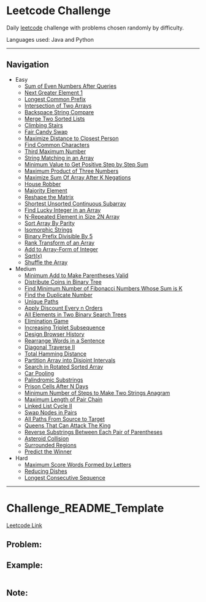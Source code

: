 # Leetcode Challenge

Daily [leetcode](https://leetcode.com/problemset/all/) challenge with problems chosen randomly by difficulty.

Languages used: Java and Python

---

## Navigation

- Easy
    - [Sum of Even Numbers After Queries](Easy/SumOfEvenNumbersAfterQueries)
    - [Next Greater Element 1](Easy/NextGreaterElement1)
    - [Longest Common Prefix](Easy/LongestCommonPrefix)
    - [Intersection of Two Arrays](Easy/IntersectionOfTwoArrays)
    - [Backspace String Compare](Easy/BackspaceStringCompare)
    - [Merge Two Sorted Lists](Easy/MergeTwoSortedLists)
    - [Climbing Stairs](Easy/ClimbingStairs)
    - [Fair Candy Swap](Easy/FairCandySwap)
    - [Maximize Distance to Closest Person](Easy/MaximizeDistanceToClosestPerson)
    - [Find Common Characters](Easy/FindCommonCharacters)
    - [Third Maximum Number](Easy/ThirdMaximumNumber)
    - [String Matching in an Array](Easy/StringMatchingInArray)
    - [Minimum Value to Get Positive Step by Step Sum](Easy/MinValStepSum)
    - [Maximum Product of Three Numbers](Easy/MaxProductofThreeNumbers)
    - [Maximize Sum Of Array After K Negations](Easy/MaximizeSumAfterKNegations)
    - [House Robber](Easy/HouseRobber)
    - [Majority Element](Easy/MajorityElement)
    - [Reshape the Matrix](Easy/ReshapeMatrix)
    - [Shortest Unsorted Continuous Subarray](Easy/ShortedUnsortedContinuousSubarray)
    - [Find Lucky Integer in an Array](Easy/FindLuckyIntegerInArray)
    - [N-Repeated Element in Size 2N Array](Easy/N_RepeatedElementInArray)
    - [Sort Array By Parity](Easy/SortArrayByParity)
    - [Isomorphic Strings](Easy/IsomorphicStrings)
    - [Binary Prefix Divisible By 5](Easy/BinaryPrefixDivBy5)
    - [Rank Transform of an Array](Easy/RankTransformArray)
    - [Add to Array-Form of Integer](Easy/AddToArrayFormInteger)
    - [Sqrt(x)](Easy/SqrtX)
    - [Shuffle the Array](Easy/ShuffleArray)
- Medium
    - [Minimum Add to Make Parentheses Valid](Medium/MinimumAddtoMakeParenthesesValid)
    - [Distribute Coins in Binary Tree](Medium/DistributionCoinsInBinaryTree)
    - [Find Minimum Number of Fibonacci Numbers Whose Sum is K](Medium/FindMinNumFibNumSumK)
    - [Find the Duplicate Number](Medium/FindDuplicateNumber)
    - [Unique Paths](Medium/UniquePaths)
    - [Apply Discount Every n Orders](Medium/ApplyDiscountEveryNOrders)
    - [All Elements in Two Binary Search Trees](Medium/AllElementsInTwoBSTs)
    - [Elimination Game](Medium/EliminationGame)
    - [Increasing Triplet Subsequence](Medium/IncreasingTripletSubsequence)
    - [Design Browser History](Medium/DesignBrowserHistory)
    - [Rearrange Words in a Sentence](Medium/RearrangeWordsInSentence)
    - [Diagonal Traverse II](Medium/DiagonalTraverse2)
    - [Total Hamming Distance](Medium/TotalHammingDistance)
    - [Partition Array into Disjoint Intervals](Medium/PartitionArrayIntoDisjointIntervals)
    - [Search in Rotated Sorted Array](Medium/SearchInRotatedSortedArray)
    - [Car Pooling](Medium/CarPooling)
    - [Palindromic Substrings](Medium/PalindromicSubstrings)
    - [Prison Cells After N Days](Medium/PrisonCellsAfterNDays)
    - [Minimum Number of Steps to Make Two Strings Anagram](Medium/MinStepsToMakeTwoStringsAnagram)
    - [Maximum Length of Pair Chain](Medium/MaximumLengthPairChain)
    - [Linked List Cycle II](Medium/LinkedListCycle2)
    - [Swap Nodes in Pairs](Medium/SwapNodesInPairs)
    - [All Paths From Source to Target](Medium/AllPathsFromSrcToTarget)
    - [Queens That Can Attack The King](Medium/QueensThatCanAttackKing)
    - [Reverse Substrings Between Each Pair of Parentheses](Medium/ReverseSubstringsBetweenParentheses)
    - [Asteroid Collision](Medium/AsteroidCollision)
    - [Surrounded Regions](Medium/SurroundedRegions)
    - [Predict the Winner](Medium/PredictWinner)
- Hard
    - [Maximum Score Words Formed by Letters](Hard/MaximumScoreWords)
    - [Reducing Dishes](Hard/ReducingDishes)
    - [Longest Consecutive Sequence](Hard/LongestConsecutiveSequence)

---

# Challenge_README_Template
[Leetcode Link](#)

## Problem:



## Example:

```

```

## Note:
